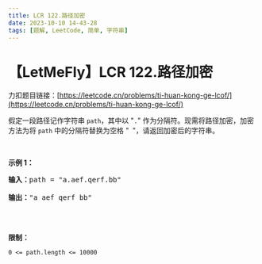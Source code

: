 ```yaml
---
title: LCR 122.路径加密
date: 2023-10-10 14-43-28
tags: [题解, LeetCode, 简单, 字符串]
---
```


# 【LetMeFly】LCR 122.路径加密

力扣题目链接：[https://leetcode.cn/problems/ti-huan-kong-ge-lcof/](https://leetcode.cn/problems/ti-huan-kong-ge-lcof/)

<p>假定一段路径记作字符串 <code>path</code>，其中以 "<code>.</code>" 作为分隔符。现需将路径加密，加密方法为将 <code>path</code> 中的分隔符替换为空格 "<code> </code>"，请返回加密后的字符串。</p>

<p>&nbsp;</p>

<p><strong>示例 1：</strong></p>

<pre>
<strong>输入：</strong>path = "a.aef.qerf.bb"

<strong>输出：</strong>"a aef qerf bb"

</pre>

<p>&nbsp;</p>

<p><strong>限制：</strong></p>

<p><code>0 &lt;= path.length&nbsp;&lt;= 10000</code></p>


    